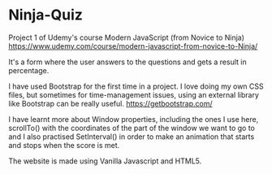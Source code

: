# Ninja-Quiz

Project 1 of Udemy's course Modern JavaScript (from Novice to Ninja) 
https://www.udemy.com/course/modern-javascript-from-novice-to-Ninja/

It's a form where the user answers to the questions and gets a result in percentage.

I have used Bootstrap for the first time in a project. I love doing my own CSS files, but sometimes for time-management issues, using an external library like Bootstrap can be really useful. https://getbootstrap.com/

I have learnt more about Window properties, including the ones I use here, scrollTo() with the coordinates of the part of the window we want to go to and I also practised SetInterval() in order to make an animation that starts and stops when the score is met.

The website is made using Vanilla Javascript and HTML5.